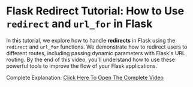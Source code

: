 # Flask Redirect Tutorial: How to Use `redirect` and `url_for` in Flask

In this tutorial, we explore how to handle **redirects** in Flask using the `redirect` and `url_for` functions. We demonstrate how to redirect users to different routes, including passing dynamic parameters with Flask's URL routing. By the end of this video, you'll understand how to use these powerful tools to improve the flow of your Flask applications.

Complete Explanation: [Click Here To Open The Complete Video](https://youtu.be/9K-Z3C_WAL8)
